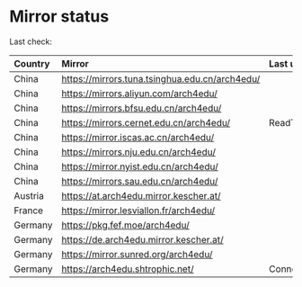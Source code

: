 <script src="./time.js"></script>
# Mirror status
Last check: <script type="text/javascript">localize(1760275511.9857612);</script>

|Country|Mirror|Last update|
|:------|:-----|:----------|
|China|https://mirrors.tuna.tsinghua.edu.cn/arch4edu/|<script type="text/javascript">localize(1760251641);</script>|
|China|https://mirrors.aliyun.com/arch4edu/|<script type="text/javascript">localize(1760251641);</script>|
|China|https://mirrors.bfsu.edu.cn/arch4edu/|<script type="text/javascript">localize(1760251641);</script>|
|China|https://mirrors.cernet.edu.cn/arch4edu/|ReadTimeout|
|China|https://mirror.iscas.ac.cn/arch4edu/|<script type="text/javascript">localize(1760251641);</script>|
|China|https://mirrors.nju.edu.cn/arch4edu/|<script type="text/javascript">localize(1760078922);</script>|
|China|https://mirror.nyist.edu.cn/arch4edu/|<script type="text/javascript">localize(1760251641);</script>|
|China|https://mirrors.sau.edu.cn/arch4edu/|<script type="text/javascript">localize(1756795646);</script>|
|Austria|https://at.arch4edu.mirror.kescher.at/|<script type="text/javascript">localize(1760251641);</script>|
|France|https://mirror.lesviallon.fr/arch4edu/|<script type="text/javascript">localize(1760078922);</script>|
|Germany|https://pkg.fef.moe/arch4edu/|<script type="text/javascript">localize(1760251641);</script>|
|Germany|https://de.arch4edu.mirror.kescher.at/|<script type="text/javascript">localize(1760251641);</script>|
|Germany|https://mirror.sunred.org/arch4edu/|<script type="text/javascript">localize(1760251641);</script>|
|Germany|https://arch4edu.shtrophic.net/|ConnectionError|

<script src="./tablefilter/tablefilter.js"></script>
<script src="./table.js"></script>